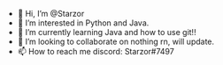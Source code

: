 - 👋 Hi, I’m @Starzor
- 👀 I’m interested in Python and Java.
- 🌱 I’m currently learning Java and how to use git!!
- 💞️ I’m looking to collaborate on nothing rn, will update.
- 📫 How to reach me discord: Starzor#7497

<!---
Starzor/Starzor is a ✨ special ✨ repository because its `README.md` (this file) appears on your GitHub profile.
You can click the Preview link to take a look at your changes.
--->
